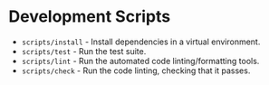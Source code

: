 # Development Scripts

- `scripts/install` - Install dependencies in a virtual environment.
- `scripts/test` - Run the test suite.
- `scripts/lint` - Run the automated code linting/formatting tools.
- `scripts/check` - Run the code linting, checking that it passes.

